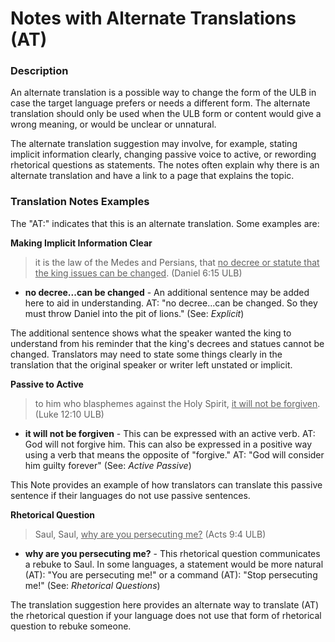 # Notes with Alternate Translations (AT) #

### Description

An alternate translation is a possible way to change the form of the ULB in case the target language prefers or needs a different form. The alternate translation should only be used when the ULB form or content would give a wrong meaning, or would be unclear or unnatural.

The alternate translation suggestion may involve, for example, stating implicit information clearly, changing passive voice to active, or rewording rhetorical questions as statements. The notes often explain why there is an alternate translation and have a link to a page that explains the topic.

### Translation Notes Examples

The "AT:" indicates that this is an alternate translation. Some examples are:

**Making Implicit Information Clear**

>it is the law of the Medes and Persians, that <u>no decree or statute that the king issues can be changed</u>. (Daniel 6:15 ULB)


* **no decree...can be changed** - An additional sentence may be added here to aid in understanding. AT: "no decree...can be changed. So they must throw Daniel into the pit of lions." (See: *Explicit*)

The additional sentence shows what the speaker wanted the king to understand from his reminder that the king's decrees and statues cannot be changed. Translators may need to state some things clearly in the translation that the original speaker or writer left unstated or implicit.

**Passive to Active**

>to him who blasphemes against the Holy Spirit, <u>it will not be forgiven</u>. (Luke 12:10 ULB)


* **it will not be forgiven** - This can be expressed with an active verb. AT: God will not forgive him. This can also be expressed in a positive way using a verb that means the opposite of "forgive." AT: "God will consider him guilty forever" (See: *Active Passive*)

This Note provides an example of how translators can translate this passive sentence if their languages do not use passive sentences.

**Rhetorical Question**

>Saul, Saul, <u>why are you persecuting me?</u> (Acts 9:4 ULB)


* **why are you persecuting me?** - This rhetorical question communicates a rebuke to Saul. In some languages, a statement would be more natural (AT): "You are persecuting me!" or a command (AT): "Stop persecuting me!" (See: *Rhetorical Questions*)

The translation suggestion here provides an alternate way to translate (AT) the rhetorical question if your language does not use that form of rhetorical question to rebuke someone.